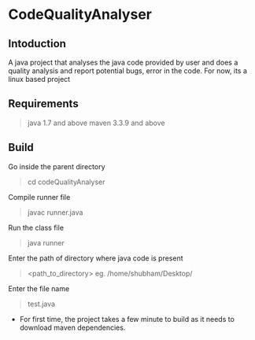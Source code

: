 # CodeQualityAnalyser


## Intoduction

A java project that analyses the java code provided by user and does a quality analysis and report potential bugs, error in the code.
For now, its a linux based project

## Requirements

>java 1.7 and above
>maven 3.3.9 and above

## Build 

 Go inside the parent directory 
 >cd codeQualityAnalyser
 
 Compile runner file
 >javac runner.java

Run the class file 
>java runner

Enter the path of directory where java code is present
> <path_to_directory>
> eg. /home/shubham/Desktop/

Enter the file name
>test.java

* For first time, the project takes a few minute to build as it needs to download maven dependencies.

